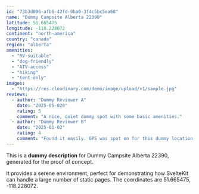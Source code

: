 ```yaml
---
id: "73b3d806-afb6-42fd-9ba0-3f4c5bc5ea68"
name: "Dummy Campsite Alberta 22390"
latitude: 51.665475
longitude: -118.228072
continent: "north-america"
country: "canada"
region: "alberta"
amenities:
  - "RV-suitable"
  - "dog-friendly"
  - "ATV-access"
  - "hiking"
  - "tent-only"
images:
  - "https://res.cloudinary.com/demo/image/upload/v1/sample.jpg"
reviews:
  - author: "Dummy Reviewer A"
    date: "2025-05-020"
    rating: 5
    comment: "A nice, quiet dummy spot with some basic amenities."
  - author: "Dummy Reviewer B"
    date: "2025-01-02"
    rating: 4
    comment: "Found it easily. GPS was spot on for this dummy location."
---
```


This is a **dummy description** for Dummy Campsite Alberta 22390, generated for the proof of concept.

It provides a serene environment, perfect for demonstrating how SvelteKit can handle a large number of static pages. The coordinates are 51.665475, -118.228072.
